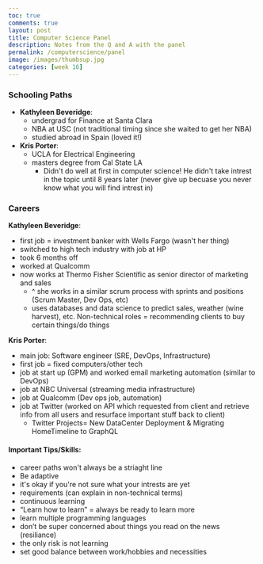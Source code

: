 ```yaml
---
toc: true
comments: true
layout: post
title: Computer Science Panel 
description: Notes from the Q and A with the panel
permalink: /computerscience/panel
image: /images/thumbsup.jpg
categories: [week 16]
---
```


### Schooling Paths
- **Kathyleen Beveridge**:
    - undergrad for Finance at Santa Clara
    - NBA at USC (not traditional timing since she waited to get her NBA)
    - studied abroad in Spain (loved it!)
- **Kris Porter**:
    - UCLA for Electrical Engineering
    - masters degree from Cal State LA
        - Didn't do well at first in computer science! He didn't take intrest in the topic until 8 years later (never give up becuase you never know what you will find intrest in)


### Careers
**Kathyleen Beveridge**:
- first job = investment banker with Wells Fargo (wasn't her thing)
- switched to high tech industry with job at HP
- took 6 months off
- worked at Qualcomm
- now works at Thermo Fisher Scientific as senior director of marketing and sales
    - ^ she works in a similar scrum process with sprints and positions (Scrum Master, Dev Ops, etc)
    - uses databases and data science to predict sales, weather (wine harvest), etc. Non-technical roles = recommending clients to buy certain things/do things

**Kris Porter**:
- main job: Software engineer (SRE, DevOps, Infrastructure)
- first job = fixed computers/other tech
- job at start up (GPM) and worked email marketing automation (similar to DevOps)
- job at NBC Universal (streaming media infrastructure)
- job at Qualcomm (Dev ops job, automation)
- job at Twitter (worked on API which requested from client and retrieve info from all users and resurface important stuff back to client)
    - Twitter Projects= New DataCenter Deployment & Migrating HomeTimeline to GraphQL


#### Important Tips/Skills:
- career paths won't always be a striaght line
- Be adaptive
- it's okay if you're not sure what your intrests are yet
- requirements (can explain in non-technical terms)
- continuous learning
- “Learn how to learn” = always be ready to learn more
- learn multiple programming languages
- don’t be super concerned about things you read on the news (resiliance)
- the only risk is not learning
- set good balance between work/hobbies and necessities


